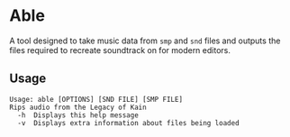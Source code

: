 # Able

A tool designed to take music data from `smp` and `snd` files and outputs the files required to recreate soundtrack on for modern editors.

## Usage

```
Usage: able [OPTIONS] [SND FILE] [SMP FILE]
Rips audio from the Legacy of Kain
  -h  Displays this help message
  -v  Displays extra information about files being loaded
```

